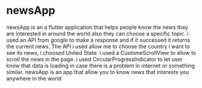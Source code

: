 # newsApp
newsApp is an a flutter application that helps people know the news they are interested in around the world also they can choose a specific topic.
i used an API from google to make a response and if it successed it returns the current news.
The API i used allow me to choose the country i want to see its news, i choosed United State.
i used a CustomeScrollView to allow to scroll the news in the page. 
i used CircularProgressIndicator to let user know that data is loading in case there is a problem in internet or something similar.
newsApp is an app that allow you to know news that interests you anywhere in the world 
